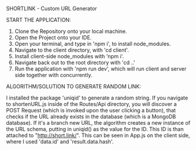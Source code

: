 SHORTLINK - Custom URL Generator

START THE APPLICATION: 
1. Clone the Repository onto your local machine.
2. Open the Project onto your IDE. 
3. Open your terminal, and type in 'npm i', to install node_modules.
4. Navigate to the client directory, with 'cd client'.
5. Install client-side node_modules with 'npm i'.
6. Navigate back out to the root directory with 'cd ..'
7. Run the application with 'npm run dev', which will run client and server side together with concurrently.




ALGORITHM/SOLUTION TO GENERATE RANDOM LINK:

I installed the package 'uniqid' to generate a random string.  If you navigate to shortenURL.js inside of the Routes/Api directory,
you will discover a POST Request (which is invoked upon the user clicking a button), that checks if the URL already exists in the database
(which is a MongoDB database).  If it's a branch new URL, the algorithm creates a new instance of the URL schema, putting in uniqid() as the value
for the ID.  This ID is than attached to "http://short.link/<insert id hash here>".  This can be seen in App.js on the client side, where I used 'data.id' 
and 'result.data.hash'.  
